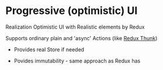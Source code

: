 # Progressive (optimistic) UI

Realization Optimistic UI with Realistic elements by Redux

Supports ordinary plain and 'async' Actions (like [Redux Thunk](https://github.com/gaearon/redux-thunk))

 - Provides real Store if needed

 - Povides immutability - same approach as Redux has

